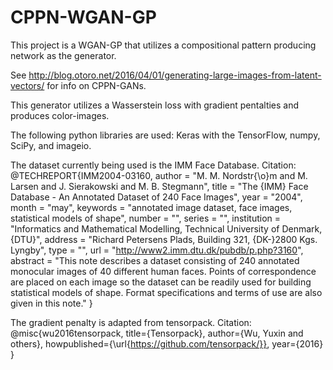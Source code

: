 # CPPN-WGAN-GP
This project is a WGAN-GP that utilizes a compositional pattern producing network as the generator.

See http://blog.otoro.net/2016/04/01/generating-large-images-from-latent-vectors/ for info on CPPN-GANs.

This generator utilizes a Wasserstein loss with gradient pentalties and produces color-images.








The following python libraries are used: Keras with the TensorFlow, numpy, SciPy, and imageio.

The dataset currently being used is the IMM Face Database. Citation:
@TECHREPORT\{IMM2004-03160,
    author       = "M. M. Nordstr{\o}m and M. Larsen and J. Sierakowski and M. B. Stegmann",
    title        = "The {IMM} Face Database - An Annotated Dataset of 240 Face Images",
    year         = "2004",
    month        = "may",
    keywords     = "annotated image dataset, face images, statistical models of shape",
    number       = "",
    series       = "",
    institution  = "Informatics and Mathematical Modelling, Technical University of Denmark, {DTU}",
    address      = "Richard Petersens Plads, Building 321, {DK-}2800 Kgs. Lyngby",
    type         = "",
    url          = "http://www2.imm.dtu.dk/pubdb/p.php?3160",
    abstract     = "This note describes a dataset consisting of 240 annotated monocular images of 40 different human faces. Points of correspondence are placed on each image so the dataset can be readily used for building statistical models of shape. Format specifications and terms of use are also given in this note."
}
 
The gradient penalty is adapted from tensorpack. Citation:
            @misc{wu2016tensorpack,
		   title={Tensorpack},
		   author={Wu, Yuxin and others},
		   howpublished={\url{https://github.com/tensorpack/}},
		   year={2016}
		 }
